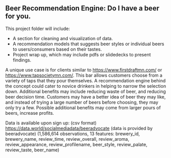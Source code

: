 ## Beer Recommendation Engine: Do I have a beer for you.

This project folder will include:
* A section for cleaning and visualization of data.
* A recommendation models that suggests beer styles or individual beers to users/consumers based on their tastes.
* Project wrap up, which may include pdfs or slidedecks to present findings.

A unique use case is for clients similar to https://www.firstdraftmn.com/ or https://www.tapsocietymn.com/. This bar allows customers choose from a variety of taps that they pour themselves. A recommendation engine behind the concept could cater to novice drinkers in helping to narrow the selection down. Additional benefits may include reducing waste of beer, and reducing beer decision time. Customers may have a better idea of beer they may like, and instead of trying a large number of beers before choosing, they may only try a few. Possible additional benefits may come from larger pours of beers, increase profits.

Data is available upon sign up: (csv format)
https://data.world/socialmediadata/beeradvocate (data is provided by beeradvocate)
(1,586,614 observations, 13 features: brewery_id, brewery_name, review_time, review_overall, review_aroma, review_appearance, review_profilename, beer_style, review_palate, review_taste, beer_name)

